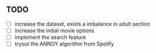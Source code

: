 ## TODO

- [ ] increase the dataset, exists a imbalance in adult section
- [ ] increase the initial movie options
- [ ] implement the search feature
- [ ] tryout the ANNOY algorithm from Spotify
